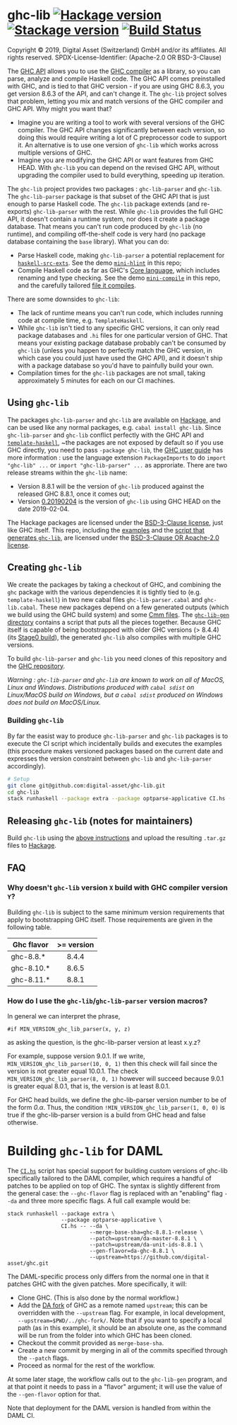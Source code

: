 # ghc-lib [![Hackage version](https://img.shields.io/hackage/v/ghc-lib.svg?label=Hackage)](https://hackage.haskell.org/package/ghc-lib) [![Stackage version](https://www.stackage.org/package/ghc-lib/badge/nightly?label=Stackage)](https://www.stackage.org/package/ghc-lib) [![Build Status](https://dev.azure.com/digitalasset/ghc-lib/_apis/build/status/digital-asset.ghc-lib?branchName=master)](https://dev.azure.com/digitalasset/ghc-lib/_build/latest?definitionId=11&branchName=master)
Copyright © 2019, Digital Asset (Switzerland) GmbH and/or its affiliates. All rights reserved.
SPDX-License-Identifier: (Apache-2.0 OR BSD-3-Clause)

The [GHC API](https://hackage.haskell.org/package/ghc) allows you to use the [GHC compiler](https://www.haskell.org/ghc/) as a library, so you can parse, analyze and compile Haskell code. The GHC API comes preinstalled with GHC, and is tied to that GHC version - if you are using GHC 8.6.3, you get version 8.6.3 of the API, and can't change it. The `ghc-lib` project solves that problem, letting you mix and match versions of the GHC compiler and GHC API. Why might you want that?

* Imagine you are writing a tool to work with several versions of the GHC compiler. The GHC API changes significantly between each version, so doing this would require writing a lot of C preprocessor code to support it. An alternative is to use one version of `ghc-lib` which works across multiple versions of GHC.
* Imagine you are modifying the GHC API or want features from GHC HEAD. With `ghc-lib` you can depend on the revised GHC API, without upgrading the compiler used to build everything, speeding up iteration.

The `ghc-lib` project provides two packages : `ghc-lib-parser` and `ghc-lib`. The `ghc-lib-parser` package is  that subset of the GHC API that is just enough to parse Haskell code. The `ghc-lib` package extends (and re-exports) `ghc-lib-parser` with the rest. While `ghc-lib` provides the full GHC API, it doesn't contain a runtime system, nor does it create a package database. That means you can't run code produced by `ghc-lib` (no runtime), and compiling off-the-shelf code is very hard (no package database containing the `base` library). What you can do:

* Parse Haskell code, making `ghc-lib-parser` a potential replacement for [`haskell-src-exts`](https://hackage.haskell.org/package/haskell-src-exts). See the demo [`mini-hlint`](https://github.com/digital-asset/ghc-lib/blob/master/examples/mini-hlint/src/Main.hs) in this repo;
* Compile Haskell code as far as GHC's [Core language](https://ghc.haskell.org/trac/ghc/wiki/Commentary/Compiler/CoreSynType), which includes renaming and type checking. See the demo [`mini-compile`](https://github.com/digital-asset/ghc-lib/blob/master/examples/mini-compile/src/Main.hs) in this repo, and the carefully tailored [file it compiles](https://github.com/digital-asset/ghc-lib/blob/master/examples/mini-compile/test/MiniCompileTest.hs).

There are some downsides to `ghc-lib`:

* The lack of runtime means you can't run code, which includes running code at compile time, e.g. `TemplateHaskell`.
* While `ghc-lib` isn't tied to any specific GHC versions, it can only read package databases and `.hi` files for one particular version of GHC. That means your existing package database probably can't be consumed by `ghc-lib` (unless you happen to perfectly match the GHC version, in which case you could just have used the GHC API), and it doesn't ship with a package database so you'd have to painfully build your own.
* Compilation times for the `ghc-lib` packages are not small, taking approximately 5 minutes for each on our CI machines.

## Using `ghc-lib`

The packages `ghc-lib-parser` and `ghc-lib` are available on [Hackage](https://hackage.haskell.org/), and can be used like any normal packages, e.g. `cabal install ghc-lib`. Since `ghc-lib-parser` and `ghc-lib` conflict perfectly with the GHC API and [`template-haskell`](https://hackage.haskell.org/package/template-haskell), ~the packages are not exposed by default so if you use GHC directly, you need to pass `-package ghc-lib`, the [GHC user guide](https://downloads.haskell.org/~ghc/latest/docs/html/users_guide/packages.html#using-packages) has more information : use the language extension `PackageImports` to do `import "ghc-lib" ...` or `import "ghc-lib-parser" ...` as approriate. There are two release streams within the `ghc-lib` name:

* Version 8.8.1 will be the version of `ghc-lib` produced against the released GHC 8.8.1, once it comes out;
* Version [0.20190204](http://hackage.haskell.org/package/ghc-lib-0.20190204) is the version of `ghc-lib` using GHC HEAD on the date 2019-02-04.

The Hackage packages are licensed under the [BSD-3-Clause license](https://www.haskell.org/ghc/license.html), just like GHC itself. This repo, including the [examples](https://github.com/digital-asset/ghc-lib/tree/master/examples) and the [script that generates `ghc-lib`](https://github.com/digital-asset/ghc-lib/tree/master/ghc-lib-gen), are licensed under the [BSD-3-Clause OR Apache-2.0 license](https://github.com/digital-asset/ghc-lib/blob/master/LICENSE).

## Creating `ghc-lib`

We create the packages by taking a checkout of GHC, and combining the `ghc` package with the various dependencies it is tightly tied to (e.g. `template-haskell`) in two new cabal files `ghc-lib-parser.cabal` and `ghc-lib.cabal`. These new packages depend on a few generated outputs (which we build using the GHC build system) and some [Cmm files](https://ghc.haskell.org/trac/ghc/wiki/Commentary/Rts/Cmm). The [`ghc-lib-gen` directory](https://github.com/digital-asset/ghc-lib/tree/master/ghc-lib-gen) contains a script that puts all the pieces together. Because GHC itself is capable of being bootstrapped with older GHC versions (> 8.4.4) (its [Stage0 build](https://ghc.haskell.org/trac/ghc/wiki/Building/Architecture/Idiom/Stages)), the generated `ghc-lib` also compiles with multiple GHC versions.

To build `ghc-lib-parser` and `ghc-lib` you need clones of this repository and the [GHC repository](https://git.haskell.org).

*Warning : `ghc-lib-parser` and `ghc-lib` are known to work on all of MacOS, Linux and Windows. Distributions produced with `cabal sdist` on Linux/MacOS build on Windows, but a `cabal sdist` produced on Windows does not build on MacOS/Linux.*

### Building `ghc-lib`

By far the easist way to produce `ghc-lib-parser` and `ghc-lib` packages is to execute the CI script which incidentally builds and executes the examples (this procedure makes versioned packages  based on the current date and expresses the version constraint between `ghc-lib` and `ghc-lib-parser` accordingly).

```bash
# Setup
git clone git@github.com:digital-asset/ghc-lib.git
cd ghc-lib
stack runhaskell --package extra --package optparse-applicative CI.hs -- --ghc-flavor=ghc-8.8.1
```

## Releasing `ghc-lib` (notes for maintainers)

Build `ghc-lib` using the [above instructions](#building-ghc-lib)  and upload the resulting `.tar.gz` files to [Hackage](https://hackage.haskell.org/upload).

## FAQ

### Why doesn't `ghc-lib` version `X` build with GHC compiler version `Y`?

Building `ghc-lib` is subject to the same minimum version requirements that apply to bootstrapping GHC itself. Those requirements are given in the following table.

| Ghc flavor | >= version |
| ---------- |:----------:|
| ghc-8.8.*  | 8.4.4      |
| ghc-8.10.* | 8.6.5      |
| ghc-8.11.* | 8.8.1      |

### How do I use the `ghc-lib`/`ghc-lib-parser` version macros?

In general we can interpret the phrase,
```
#if MIN_VERSION_ghc_lib_parser(x, y, z)
```
as asking the question, is the ghc-lib-parser version at least x.y.z?

For example, suppose version 9.0.1. If we write, `MIN_VERSION_ghc_lib_parser(10, 0, 1)` then this check will fail since the version is not greater equal 10.0.1. The check `MIN_VERSION_ghc_lib_parser(8, 0, 1)` however will succeed because 9.0.1 is greater equal 8.0.1, that is, the version is at least 8.0.1.

For GHC head builds, we define the ghc-lib-parser version number to be of the form *0.α*. Thus, the condition `!MIN_VERSION_ghc_lib_parser(1, 0, 0)` is true if the ghc-lib-parser version is a build from GHC head and false otherwise.

# Building `ghc-lib` for DAML

The [`CI.hs`](CI.hs) script has special support for building custom versions of
ghc-lib specifically tailored to the DAML compiler, which requires a handful of
patches to be applied on top of GHC. The syntax is slightly different from the
general case: the `--ghc-flavor` flag is replaced with an "enabling" flag
`--da` and three more specific flags. A full call example would be:

```
stack runhaskell --package extra \
                 --package optparse-applicative \
                 CI.hs -- --da \
                          --merge-base-sha=ghc-8.8.1-release \
                          --patch=upstream/da-master-8.8.1 \
                          --patch=upstream/da-unit-ids-8.8.1 \
                          --gen-flavor=da-ghc-8.8.1 \
                          --upstream=https://github.com/digital-asset/ghc.git
```

The DAML-specific process only differs from the normal one in that it patches
GHC with the given patches. More specifically, it will:

- Clone GHC. (This is also done by the normal workflow.)
- Add the [DA fork](https://github.com/digital-asset/ghc/) of GHC as a remote
  named `upstream`; this can be overridden with the `--upstream` flag. For
  example, in local development, `--upstream=$PWD/../ghc-fork/`. Note that if
  you want to specify a local path (as in this example), it should be an
  absolute one, as the command will be run from the folder into which GHC has
  been cloned.
- Checkout the commit provided as `merge-base-sha`.
- Create a new commit by merging in all of the commits specified through the
  `--patch` flags.
- Proceed as normal for the rest of the workflow.

At some later stage, the workflow calls out to the `ghc-lib-gen` program, and
at that point it needs to pass in a "flavor" argument; it will use the value of
the `--gen-flavor` option for that.

Note that deployment for the DAML version is handled from within the DAML CI.
